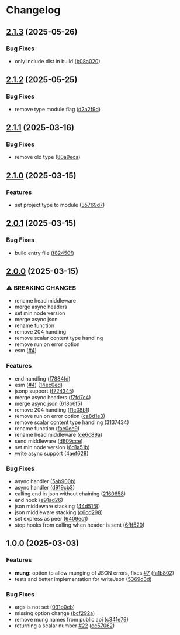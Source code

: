 # Changelog

## [2.1.3](https://github.com/marklai1998/express-response-middleware/compare/v2.1.2...v2.1.3) (2025-05-26)


### Bug Fixes

* only include dist in build ([b08a020](https://github.com/marklai1998/express-response-middleware/commit/b08a0208143428e851683e8a9b3669b86759e772))

## [2.1.2](https://github.com/marklai1998/express-response-middleware/compare/v2.1.1...v2.1.2) (2025-05-25)


### Bug Fixes

* remove type module flag ([d2a2f9d](https://github.com/marklai1998/express-response-middleware/commit/d2a2f9d9ce23a3d35f6f2fe0f8d9b4f4792f74bc))

## [2.1.1](https://github.com/marklai1998/express-response-middleware/compare/v2.1.0...v2.1.1) (2025-03-16)


### Bug Fixes

* remove old type ([80a9eca](https://github.com/marklai1998/express-response-middleware/commit/80a9eca3e083a44b8f9cc34b5cffd59bed4b70a7))

## [2.1.0](https://github.com/marklai1998/express-response-middleware/compare/v2.0.1...v2.1.0) (2025-03-15)


### Features

* set project type to module ([35769d7](https://github.com/marklai1998/express-response-middleware/commit/35769d740ab7d507d725ba1844516188319da759))

## [2.0.1](https://github.com/marklai1998/express-response-middleware/compare/v2.0.0...v2.0.1) (2025-03-15)


### Bug Fixes

* build entry file ([f82450f](https://github.com/marklai1998/express-response-middleware/commit/f82450fa402ced9307bd31192ca34cfbcb9dc4a3))

## [2.0.0](https://github.com/marklai1998/express-response-middleware/compare/v1.0.0...v2.0.0) (2025-03-15)


### ⚠ BREAKING CHANGES

* rename head middleware
* merge async headers
* set min node version
* merge async json
* rename function
* remove 204 handling
* remove scalar content type handling
* remove run on error option
* esm ([#4](https://github.com/marklai1998/express-response-middleware/issues/4))

### Features

* end handling ([f7884fd](https://github.com/marklai1998/express-response-middleware/commit/f7884fddbb6f986aa4f893cde0e8d6a1630b4cc8))
* esm ([#4](https://github.com/marklai1998/express-response-middleware/issues/4)) ([14ec0ed](https://github.com/marklai1998/express-response-middleware/commit/14ec0ed0f3792dedc6d3a9ae85b6c1f1dabb4cdf))
* jsonp support ([f724345](https://github.com/marklai1998/express-response-middleware/commit/f724345f3aa76c5b5631ace316fd283fecdb9933))
* merge async headers ([f7fd7c4](https://github.com/marklai1998/express-response-middleware/commit/f7fd7c4c75b57434b9eafbce18116edf94c7c36d))
* merge async json ([618b6f5](https://github.com/marklai1998/express-response-middleware/commit/618b6f5f0ba4d12b355583c5b99ff1b1ed9bec59))
* remove 204 handling ([f1c08b1](https://github.com/marklai1998/express-response-middleware/commit/f1c08b17c9f24fd7480e247508db9e7e9c0d7a96))
* remove run on error option ([ca8d1e3](https://github.com/marklai1998/express-response-middleware/commit/ca8d1e37ad25b346b7b17eeae6a193d4afa265cc))
* remove scalar content type handling ([3137434](https://github.com/marklai1998/express-response-middleware/commit/3137434c3a261f78304a449f5d7a39365f581b2d))
* rename function ([fae0ee9](https://github.com/marklai1998/express-response-middleware/commit/fae0ee9dbbf7b22216c5980d633c5640cccfb536))
* rename head middleware ([ce6c89a](https://github.com/marklai1998/express-response-middleware/commit/ce6c89a1faa234bde62315f0f9d8c364d0d0098d))
* send middleware ([d609cce](https://github.com/marklai1998/express-response-middleware/commit/d609ccee1bfd789ba75cbea6c8f09cfbb533a892))
* set min node version ([6d1a51b](https://github.com/marklai1998/express-response-middleware/commit/6d1a51b313e27095b88fbf8f3609fd518e489a5a))
* write async support ([4aef628](https://github.com/marklai1998/express-response-middleware/commit/4aef628b5e2f48efe2e4f6579841769a207767b8))


### Bug Fixes

* async handler ([5ab900b](https://github.com/marklai1998/express-response-middleware/commit/5ab900b80a3d612cf74d5be2f215473e9ee6a327))
* async handler ([d919cb3](https://github.com/marklai1998/express-response-middleware/commit/d919cb36aea38f58e9691a9b9879797ada6fd1b4))
* calling end in json without chaining ([2160658](https://github.com/marklai1998/express-response-middleware/commit/216065829dd1d95593bc188086050c3121912468))
* end hook ([e91ad26](https://github.com/marklai1998/express-response-middleware/commit/e91ad263eb828b00f1bdb0cf96fa091849125597))
* json middeware stacking ([44d51f8](https://github.com/marklai1998/express-response-middleware/commit/44d51f8782d3a112964e48c72ad92c4222ac476f))
* json middleware stacking ([c6cd298](https://github.com/marklai1998/express-response-middleware/commit/c6cd29836c0e86ab478004a573f321f648404251))
* set express as peer ([6409ec1](https://github.com/marklai1998/express-response-middleware/commit/6409ec12ce7ba90c187f9d56d0e6935625ebdaa7))
* stop hooks from calling when header is sent ([6fff520](https://github.com/marklai1998/express-response-middleware/commit/6fff520355b82d3fe2137919c86f6c2b32ae534b))

## 1.0.0 (2025-03-03)


### Features

* **mung:** option to allow munging of JSON errors, fixes [#7](https://github.com/marklai1998/express-response-middleware/issues/7) ([fa1b802](https://github.com/marklai1998/express-response-middleware/commit/fa1b8025aa2267d256e90d4143de3ea6e8a85a03))
* tests and better implementation for writeJson ([5369d3d](https://github.com/marklai1998/express-response-middleware/commit/5369d3d02848ac3c5031c75f530eef64d226c822))


### Bug Fixes

* args is not set ([031b0eb](https://github.com/marklai1998/express-response-middleware/commit/031b0ebde37f999295e7d2fa543933af13d5c27d))
* missing option change ([bcf292a](https://github.com/marklai1998/express-response-middleware/commit/bcf292a7e00b328757ce88f60282080bbf1a499d))
* remove mung names from public api ([c341e79](https://github.com/marklai1998/express-response-middleware/commit/c341e799d8026c60d888ce193f2660e7e1d30e09))
* returning a scalar number [#22](https://github.com/marklai1998/express-response-middleware/issues/22) ([dc57062](https://github.com/marklai1998/express-response-middleware/commit/dc5706214b62643893361e33fdb07075f549d402))
